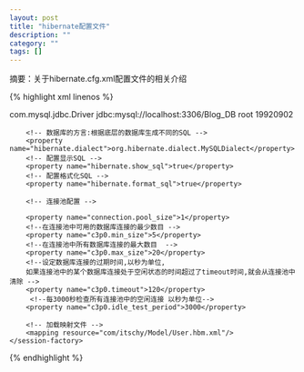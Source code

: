 ```yaml
---
layout: post
title: "hibernate配置文件"
description: ""
category: ""
tags: []
---
```

摘要：关于hibernate.cfg.xml配置文件的相关介绍

{% highlight xml linenos %}
<?xml version="1.0" encoding="UTF-8"?>
<!DOCTYPE hibernate-configuration PUBLIC
    "-//Hibernate/Hibernate Configuration DTD 3.0//EN"
    "http://www.hibernate.org/dtd/hibernate-configuration-3.0.dtd">
<hibernate-configuration>
    <session-factory>
        <!-- 连接数据库的信息 -->
        <!-- mysql驱动信息 -->
        <property name="hibernate.connection.driver_class">com.mysql.jdbc.Driver</property>
        <property name="hibernate.connection.url">jdbc:mysql://localhost:3306/Blog_DB</property>
        <!-- mysql数据库用户名 -->
        <property name="hibernate.connection.username">root</property>
        <!-- mysql数据库密码 -->
        <property name="hibernate.connection.password">19920902</property>

        <!-- 数据库的方言:根据底层的数据库生成不同的SQL -->
        <property name="hibernate.dialect">org.hibernate.dialect.MySQLDialect</property>
        <!-- 配置显示SQL -->
        <property name="hibernate.show_sql">true</property>
        <!-- 配置格式化SQL -->
        <property name="hibernate.format_sql">true</property>
		
		<!-- 连接池配置 -->
<!--         <property name="hibernate.connection.provider_class">org.hibernate.service.jdbc.connections.internal.C3P0ConnectionProvider</property>
 -->		
		<property name="connection.pool_size">1</property>
        <!--在连接池中可用的数据库连接的最少数目 -->
        <property name="c3p0.min_size">5</property>
        <!--在连接池中所有数据库连接的最大数目  -->
        <property name="c3p0.max_size">20</property>
        <!--设定数据库连接的过期时间,以秒为单位,
        如果连接池中的某个数据库连接处于空闲状态的时间超过了timeout时间,就会从连接池中清除 -->
        <property name="c3p0.timeout">120</property>
         <!--每3000秒检查所有连接池中的空闲连接 以秒为单位-->
        <property name="c3p0.idle_test_period">3000</property>

        <!-- 加载映射文件 -->
        <mapping resource="com/itschy/Model/User.hbm.xml"/>
    </session-factory>
</hibernate-configuration>
{% endhighlight %}